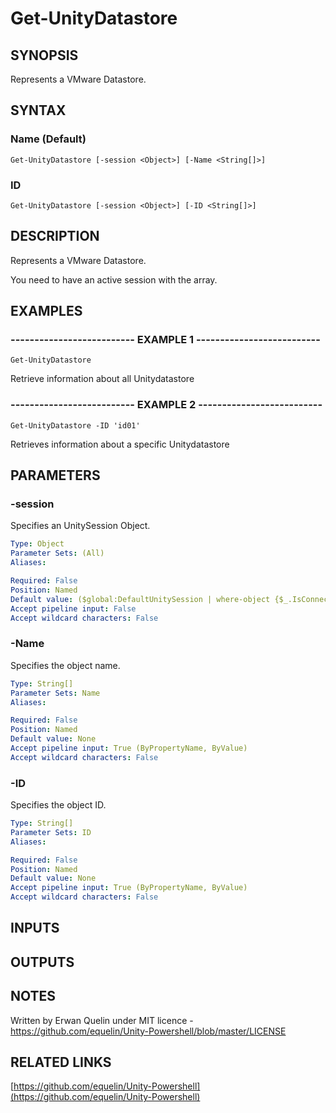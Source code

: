 # Get-UnityDatastore

## SYNOPSIS
Represents a VMware Datastore.

## SYNTAX

### Name (Default)
```
Get-UnityDatastore [-session <Object>] [-Name <String[]>]
```

### ID
```
Get-UnityDatastore [-session <Object>] [-ID <String[]>]
```

## DESCRIPTION
Represents a VMware Datastore.
 
You need to have an active session with the array.

## EXAMPLES

### -------------------------- EXAMPLE 1 --------------------------
```
Get-UnityDatastore
```

Retrieve information about all Unitydatastore

### -------------------------- EXAMPLE 2 --------------------------
```
Get-UnityDatastore -ID 'id01'
```

Retrieves information about a specific Unitydatastore

## PARAMETERS

### -session
Specifies an UnitySession Object.

```yaml
Type: Object
Parameter Sets: (All)
Aliases: 

Required: False
Position: Named
Default value: ($global:DefaultUnitySession | where-object {$_.IsConnected -eq $true})
Accept pipeline input: False
Accept wildcard characters: False
```

### -Name
Specifies the object name.

```yaml
Type: String[]
Parameter Sets: Name
Aliases: 

Required: False
Position: Named
Default value: None
Accept pipeline input: True (ByPropertyName, ByValue)
Accept wildcard characters: False
```

### -ID
Specifies the object ID.

```yaml
Type: String[]
Parameter Sets: ID
Aliases: 

Required: False
Position: Named
Default value: None
Accept pipeline input: True (ByPropertyName, ByValue)
Accept wildcard characters: False
```

## INPUTS

## OUTPUTS

## NOTES
Written by Erwan Quelin under MIT licence - https://github.com/equelin/Unity-Powershell/blob/master/LICENSE

## RELATED LINKS

[https://github.com/equelin/Unity-Powershell](https://github.com/equelin/Unity-Powershell)


